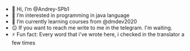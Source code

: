 - 👋 Hi, I’m @Andrey-SPb1
- 👀 I’m interested in programming in java language
- 🌱 I’m currently learning courses from @dmdev2020
- 😉 If you want to reach me write to me in the telegram. I'm waiting.
- ⚡ Fun fact: Every word that i've wrote here, i checked in the translator a few times
